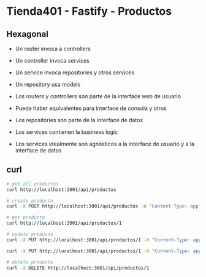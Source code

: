 # Tienda401 - Fastify - Productos

## Hexagonal

- Un router invoca a controllers
- Un controller invoca services
- Un service invoca repositories y otros services
- Un repository usa models

- Los routers y controllers son parte de la interface web de usuario
- Puede haber equivalentes para interface de consola y otros
- Los repositories son parte de la interface de datos
- Los services contienen la business logic
- Los services idealmente son agnósticos a la interface de usuario y a la interface de datos

## curl

```sh
# get all productos
curl http://localhost:3001/api/productos

# create producto
curl -X POST http://localhost:3001/api/productos -H "Content-Type: application/json" -d '{"nombre": "Producto Nuevo", "precio": 15, "costo": 10, "cantidad": 10}'

# get producto
curl http://localhost:3001/api/productos/1

# update producto
curl -X PUT http://localhost:3001/api/productos/1 -H "Content-Type: application/json" -d '{"nombre": "Producto Actualizado", "precio": 20, "costo": 10, "cantidad": 5}'

curl -X PUT http://localhost:3001/api/productos/1 -H "Content-Type: application/json" -d '{"cantidad": 6}'

# delete producto
curl -X DELETE http://localhost:3001/api/productos/1
